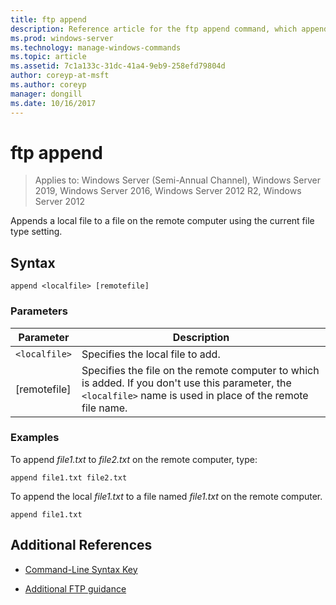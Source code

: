 ```yaml
---
title: ftp append
description: Reference article for the ftp append command, which appends a local file to a file on the remote computer using the current file type setting.
ms.prod: windows-server
ms.technology: manage-windows-commands
ms.topic: article
ms.assetid: 7c1a133c-31dc-41a4-9eb9-258efd79804d
author: coreyp-at-msft
ms.author: coreyp
manager: dongill
ms.date: 10/16/2017
---
```


# ftp append

> Applies to: Windows Server (Semi-Annual Channel), Windows Server 2019, Windows Server 2016, Windows Server 2012 R2, Windows Server 2012

Appends a local file to a file on the remote computer using the current file type setting.

## Syntax

```
append <localfile> [remotefile]
```

### Parameters

| Parameter | Description |
| --------- | ----------- |
| `<localfile>` | Specifies the local file to add. |
| [remotefile] | Specifies the file on the remote computer to which <localfile> is added. If you don't use this parameter, the `<localfile>` name is used in place of the remote file name. |

### Examples

To append *file1.txt* to *file2.txt* on the remote computer, type:

```
append file1.txt file2.txt
```

To append the local *file1.txt* to a file named *file1.txt* on the remote computer.

```
append file1.txt
```

## Additional References

- [Command-Line Syntax Key](command-line-syntax-key.md)

- [Additional FTP guidance](https://docs.microsoft.com/previous-versions/orphan-topics/ws.10/cc756013(v=ws.10))
